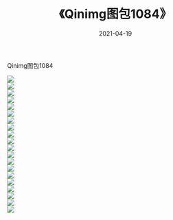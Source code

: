﻿---
layout: post
title:  《Qinimg图包1084》
date:   2021-04-19
img: http://imgx.orgx.ga/Qinimg图包/Qinimg图包1084/000.jpg
categories: [美女, 清纯, 唯美]
---

Qinimg图包1084

 ![](http://imgx.orgx.ga/Qinimg图包/Qinimg图包1084/001.jpg) <br>![](http://imgx.orgx.ga/Qinimg图包/Qinimg图包1084/002.jpg) <br>![](http://imgx.orgx.ga/Qinimg图包/Qinimg图包1084/003.jpg) <br>![](http://imgx.orgx.ga/Qinimg图包/Qinimg图包1084/004.jpg) <br>![](http://imgx.orgx.ga/Qinimg图包/Qinimg图包1084/005.jpg) <br>![](http://imgx.orgx.ga/Qinimg图包/Qinimg图包1084/006.jpg) <br>![](http://imgx.orgx.ga/Qinimg图包/Qinimg图包1084/007.jpg) <br>![](http://imgx.orgx.ga/Qinimg图包/Qinimg图包1084/008.jpg) <br>![](http://imgx.orgx.ga/Qinimg图包/Qinimg图包1084/009.jpg) <br>![](http://imgx.orgx.ga/Qinimg图包/Qinimg图包1084/010.jpg) <br>![](http://imgx.orgx.ga/Qinimg图包/Qinimg图包1084/011.jpg) <br>![](http://imgx.orgx.ga/Qinimg图包/Qinimg图包1084/012.jpg) <br>![](http://imgx.orgx.ga/Qinimg图包/Qinimg图包1084/013.jpg) <br>![](http://imgx.orgx.ga/Qinimg图包/Qinimg图包1084/014.jpg) <br>![](http://imgx.orgx.ga/Qinimg图包/Qinimg图包1084/015.jpg) <br>![](http://imgx.orgx.ga/Qinimg图包/Qinimg图包1084/016.jpg) <br>![](http://imgx.orgx.ga/Qinimg图包/Qinimg图包1084/017.jpg) <br>![](http://imgx.orgx.ga/Qinimg图包/Qinimg图包1084/018.jpg) <br>![](http://imgx.orgx.ga/Qinimg图包/Qinimg图包1084/019.jpg) <br>![](http://imgx.orgx.ga/Qinimg图包/Qinimg图包1084/020.jpg) <br>
